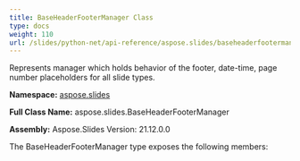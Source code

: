 ```yaml
---
title: BaseHeaderFooterManager Class
type: docs
weight: 110
url: /slides/python-net/api-reference/aspose.slides/baseheaderfootermanager/
---
```


Represents manager which holds behavior of the footer, date-time, page number placeholders for all slide types.

**Namespace:** [aspose.slides](/slides/python-net/api-reference/aspose.slides/)

**Full Class Name:** aspose.slides.BaseHeaderFooterManager

**Assembly:**  Aspose.Slides Version: 21.12.0.0

The BaseHeaderFooterManager type exposes the following members:
